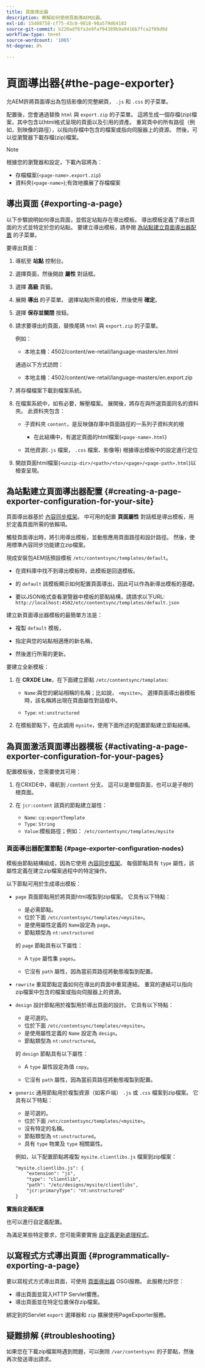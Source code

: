 ```yaml
---
title: 頁面導出器
description: 瞭解如何使用頁面導AEM出器。
exl-id: 15d08758-cf75-43c0-9818-98a579d64183
source-git-commit: b220adf6fa3e9faf94389b9a9416b7fca2f89d9d
workflow-type: tm+mt
source-wordcount: '1065'
ht-degree: 0%

---
```


# 頁面導出器{#the-page-exporter}

允AEM許將頁面導出為包括影像的完整網頁， `.js` 和 `.css` 的子菜單。

配置後，您會通過替換 `html` 與 `export.zip` 的子菜單。 這將生成一個存檔(zip)檔案，其中包含以html格式呈現的頁面以及引用的資產。 重寫頁中的所有路徑（例如，到映像的路徑），以指向存檔中包含的檔案或指向伺服器上的資源。 然後，可以從瀏覽器下載存檔(zip)檔案。

>[!NOTE]
>
>根據您的瀏覽器和設定，下載內容將為：
>* 存檔檔案(`<page-name>.export.zip`)
>* 資料夾(`<page-name>`);有效地擴展了存檔檔案


## 導出頁面 {#exporting-a-page}

以下步驟說明如何導出頁面，並假定站點存在導出模板。 導出模板定義了導出頁面的方式並特定於您的站點。 要建立導出模板，請參閱 [為站點建立頁面導出器配置](#creating-a-page-exporter-configuration-for-your-site) 的子菜單。

要導出頁面：

1. 導航至 **站點** 控制台。

1. 選擇頁面，然後開啟 **屬性** 對話框。

1. 選擇 **高級** 頁籤。

1. 展開 **導出** 的子菜單。
選擇站點所需的模板，然後使用 **確定**。

1. 選擇 **保存並關閉** 按鈕。

1. 請求要導出的頁面，替換尾碼 `html` 與 `export.zip` 的子菜單。

   例如：
   * 本地主機：4502/content/we-retail/language-masters/en.html

   通過以下方式訪問：
   * 本地主機：4502/content/we-retail/language-masters/en.export.zip


1. 將存檔檔案下載到檔案系統。

1. 在檔案系統中，如有必要，解壓檔案。 展開後，將存在與所選頁面同名的資料夾。 此資料夾包含：

   * 子資料夾 `content`，是反映儲存庫中頁面路徑的一系列子資料夾的根

      * 在此結構中，有選定頁面的html檔案(`<page-name>.html`)
   * 其他資源(`.js` 檔案， `.css` 檔案、影像等) 根據導出模板中的設定進行定位


1. 開啟頁面html檔案(`<unzip-dir>/<path>/<to>/<page>/<page-path>.html`)以檢查呈現。

## 為站點建立頁面導出器配置 {#creating-a-page-exporter-configuration-for-your-site}

頁面導出器基於 [內容同步框架](https://helpx.adobe.com/experience-manager/6-5/sites/developing/using/reference-materials/javadoc/com/day/cq/contentsync/package-summary.html)。 中可用的配置 **頁面屬性** 對話框是導出模板，用於定義頁面所需的依賴項。

觸發頁面導出時，將引用導出模板，並動態應用頁面路徑和設計路徑。 然後，使用標準內容同步功能建立zip檔案。

現成安裝包AEM括預設模板 `/etc/contentsync/templates/default`。

* 在資料庫中找不到導出模板時，此模板是回退模板。

* 的 `default` 該模板顯示如何配置頁面導出，因此可以作為新導出模板的基礎。

* 要以JSON格式查看瀏覽器中模板的節點結構，請請求以下URL:
   `http://localhost:4502/etc/contentsync/templates/default.json`

建立新頁面導出器模板的最簡單方法是：

* 複製 `default` 模板，

* 指定與您的站點相適應的新名稱，

* 然後進行所需的更新。

要建立全新模板：

1. 在 **CRXDE Lite**，在下面建立節點 `/etc/contentsync/templates`:

   * `Name`:與您的網站相稱的名稱；比如說， `<mysite>`。 選擇頁面導出器模板時，該名稱將出現在頁面屬性對話框中。

   * `Type`: `nt:unstructured`

2. 在模板節點下，在此調用 `mysite`，使用下面所述的配置節點建立節點結構。

## 為頁面激活頁面導出器模板 {#activating-a-page-exporter-configuration-for-your-pages}

配置模板後，您需要使其可用：

1. 在CRXDE中，導航到 `/content` 分支。 這可以是單個頁面，也可以是子樹的根頁面。

1. 在 `jcr:content` 該頁的節點建立屬性：
   * `Name`: `cq:exportTemplate`
   * `Type`: `String`
   * `Value`:模板路徑；例如： `/etc/contentsync/templates/mysite`

### 頁面導出器配置節點 {#page-exporter-configuration-nodes}

模板由節點結構組成，因為它使用 [內容同步框架](https://helpx.adobe.com/experience-manager/6-5/sites/developing/using/reference-materials/javadoc/com/day/cq/contentsync/package-summary.html)。  每個節點具有 `type` 屬性，該屬性定義在建立zip檔案過程中的特定操作。

<!-- For more details about the type property, refer to the Overview of configuration types section in the Content Sync framework page.
-->

以下節點可用於生成導出模板：

* `page`
頁面節點用於將頁面html複製到zip檔案。 它具有以下特點：

   * 是必需節點。
   * 位於下面 `/etc/contentsync/templates/<mysite>`。
   * 是使用屬性定義的 `Name`設定為 `page`。
   * 節點類型為 `nt:unstructured`

   的 `page` 節點具有以下屬性：

   * A `type` 屬性集 `pages`。

   * 它沒有 `path` 屬性，因為當前頁路徑將動態複製到配置。

   <!--
  * The other properties are described in the Overview of configuration types section of the Content Sync framework.
  -->

* `rewrite`
重寫節點定義如何在導出的頁面中重寫連結。 重寫的連結可以指向zip檔案中包含的檔案或指向伺服器上的資源。
   <!-- Please refer to the Content Sync page for a complete description of the `rewrite` node. -->

* `design`
設計節點用於複製用於導出頁面的設計。 它具有以下特點：

   * 是可選的。
   * 位於下面 `/etc/contentsync/templates/<mysite>`。
   * 是使用屬性定義的 `Name` 設定為 `design`。
   * 節點類型為 `nt:unstructured`。

   的 `design` 節點具有以下屬性：

   * A `type` 屬性設定為值 `copy`。

   * 它沒有 `path` 屬性，因為當前頁路徑將動態複製到配置。


* `generic`
通用節點用於複製資源（如客戶端） 
`.js` 或 `.css` 檔案到zip檔案。 它具有以下特點：

   * 是可選的。
   * 位於下面 `/etc/contentsync/templates/<mysite>`。
   * 沒有特定的名稱。
   * 節點類型為 `nt:unstructured`。
   * 具有 `type` 物業及 `type` 相關屬性。 <!--Has a `type` property and any `type` related properties as defined in the Overview of configuration types section of the Content Sync framework.-->

   例如，以下配置節點將複製 `mysite.clientlibs.js` 檔案到zip檔案：

   ```xml
   "mysite.clientlibs.js": {
       "extension": "js",
       "type": "clientlib",
       "path": "/etc/designs/mysite/clientlibs",
       "jcr:primaryType": "nt:unstructured"
   }
   ```

**實施自定義配置**

也可以進行自定義配置。

<!--
As you may have noticed in the node structure, the **Geometrixx** page export template has a `logo` node with a `type` property set to `image`. This is a special configuration type that has been created to copy the image logo to the zip file. 
-->

為滿足某些特定要求，您可能需要實施 [自定義更新處理程式](https://helpx.adobe.com/experience-manager/6-5/sites/developing/using/reference-materials/javadoc/com/day/cq/contentsync/handler/package-summary.html)。

<!-- To meet some specific requirements, you may need to implement a custom `type` property: to do so, refer to the Implementing a custom update handler section in the Content Sync page.
-->

## 以寫程式方式導出頁面 {#programmatically-exporting-a-page}

要以寫程式方式導出頁面，可使用 [頁面導出器](https://helpx.adobe.com/experience-manager/6-5/sites/developing/using/reference-materials/javadoc/index.html?com/day/cq/wcm/contentsync/PageExporter.html) OSGI服務。 此服務允許您：

* 導出頁面並寫入HTTP Servlet響應。
* 導出頁面並在特定位置保存zip檔案。

綁定到的Servlet `export` 選擇器和 `zip` 擴展使用PageExporter服務。

## 疑難排解 {#troubleshooting}

如果您在下載zip檔案時遇到問題，可以刪除 `/var/contentsync` 的子節點，然後再次發送導出請求。
